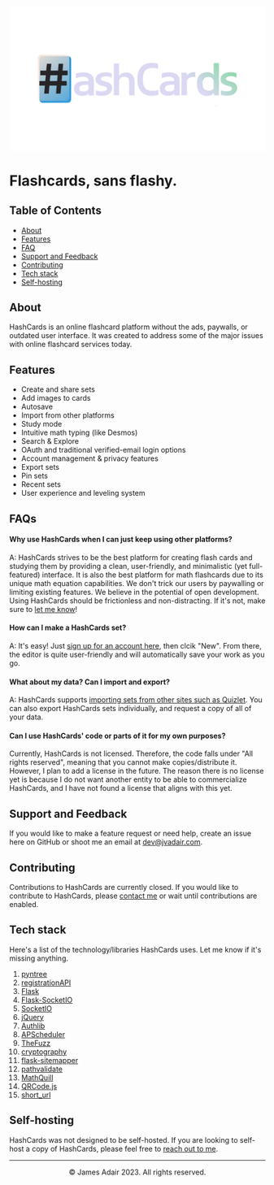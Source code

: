 ![HashCards banner](static/images/cover_image_nobg.png)
# Flashcards, sans flashy.

## Table of Contents
- [About](#about)
- [Features](#features)
- [FAQ](#faqs)
- [Support and Feedback](#support-and-feedback)
- [Contributing](#contributing)
- [Tech stack](#tech-stack)
- [Self-hosting](#self-hosting)

## About
HashCards is an online flashcard platform without the ads, paywalls, or outdated user interface. It was created to address some of the major issues with online flashcard services today.

## Features
- Create and share sets
- Add images to cards
- Autosave
- Import from other platforms
- Study mode
- Intuitive math typing (like Desmos)
- Search & Explore
- OAuth and traditional verified-email login options
- Account management & privacy features
- Export sets
- Pin sets
- Recent sets
- User experience and leveling system

## FAQs
#### Why use HashCards when I can just keep using other platforms?
A: HashCards strives to be the best platform for creating flash cards and studying them by providing a clean, user-friendly, and minimalistic (yet full-featured) interface. It is also the best platform for math flashcards due to its unique math equation capabilities. We don't trick our users by paywalling or limiting existing features. We believe in the potential of open development. Using HashCards should be frictionless and non-distracting. If it's not, make sure to [let me know](#support-and-feedback)!

#### How can I make a HashCards set?
A: It's easy! Just [sign up for an account here](https://hashcards.net/register), then clcik "New". From there, the editor is quite user-friendly and will automatically save your work as you go.

#### What about my data? Can I import and export?
A: HashCards supports [importing sets from other sites such as Quizlet](https://hashcards.net/learn/import). You can also export HashCards sets individually, and request a copy of all of your data.

#### Can I use HashCards' code or parts of it for my own purposes?
Currently, HashCards is not licensed. Therefore, the code falls under "All rights reserved", meaning that you cannot make copies/distribute it. However, I plan to add a license in the future. The reason there is no license yet is because I do not want another entity to be able to commercialize HashCards, and I have not found a license that aligns with this yet.


## Support and Feedback
If you would like to make a feature request or need help, create an issue here on GitHub or shoot me an email at dev@jvadair.com.

## Contributing
Contributions to HashCards are currently closed. If you would like to contribute to HashCards, please [contact me](#support-and-feedback) or wait until contributions are enabled.

## Tech stack
Here's a list of the technology/libraries HashCards uses. Let me know if it's missing anything.
1. [pyntree](https://github.com/jvadair/pyntree)
2. [registrationAPI](https://github.com/jvadair/registrationAPI)
3. [Flask](https://github.com/pallets/flask)
4. [Flask-SocketIO](https://github.com/miguelgrinberg/flask-socketio)
5. [SocketIO](https://github.com/socketio/socket.io)
6. [jQuery](https://github.com/jquery/jquery)
7. [Authlib](https://github.com/lepture/authlib)
8. [APScheduler](https://github.com/agronholm/apscheduler)
9. [TheFuzz](https://github.com/seatgeek/thefuzz)
10. [cryptography](https://github.com/pyca/cryptography/)
11. [flask-sitemapper](https://github.com/h-janes/flask-sitemapper)
12. [pathvalidate](https://github.com/thombashi/pathvalidate)
13. [MathQuill](https://github.com/mathquill/mathquill)
14. [QRCode.js](https://github.com/davidshimjs/qrcodejs)
15. [short_url](https://github.com/Alir3z4/python-short_url/)

## Self-hosting
HashCards was not designed to be self-hosted. If you are looking to self-host a copy of HashCards, please feel free to [reach out to me](#support-and-feedback).

---

<p align="center">&copy; James Adair 2023. All rights reserved.</p>
